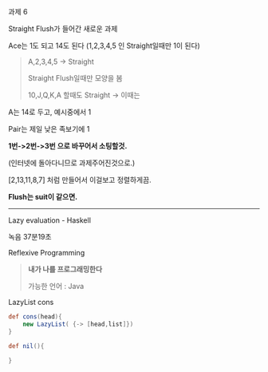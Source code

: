 과제 6

Straight Flush가 들어간 새로운 과제

Ace는 1도 되고 14도 된다 (1,2,3,4,5 인 Straight일때만 1이 된다)

> A,2,3,4,5 -> Straight
>
> Straight Flush일때만 모양을 봄
>
> 10,J,Q,K,A 할때도 Straight -> 이때는 



A는 14로 두고, 예시중에서 1

Pair는 제일 낮은 족보기에 1



**1번->2번->3번 으로 바꾸어서 소팅할것.**



(인터넷에 돌아다니므로 과제주어진것으로.)

[2,13,11,8,7] 처럼 만들어서 이걸보고 정렬하게끔.



**Flush는 suit이 같으면.**





--------



Lazy evaluation - Haskell

녹음 37분19초



Reflexive Programming

> **내가 나를 프로그래밍한다**
>
> 가능한 언어 : Java



LazyList cons

```groovy
def cons(head){
    new LazyList( {-> [head,list]})
}
```



```groovy
def nil(){
    
}
```

